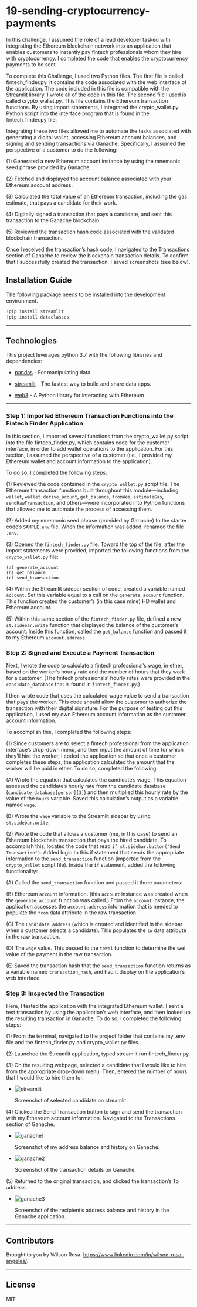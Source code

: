 # 19-sending-cryptocurrency-payments

In this challenge, I assumed the role of a lead developer tasked with integrating the Ethereum blockchain network into an application that enables customers to instantly pay fintech professionals whom they hire with cryptocurrency. I completed the code that enables the cryptocurrency payments to be sent. 

To complete this Challenge, I used two Python files. The first file is called fintech_finder.py. It contains the code associated with the web interface of the  application. The code included in this file is compatible with the Streamlit library. I wrote all of the code in this file. The second file I used is called crypto_wallet.py. This file contains the Ethereum transaction functions. By using import statements, I integrated the crypto_wallet.py Python script into the interface program that is found in the fintech_finder.py file.

Integrating these two files allowed me to automate the tasks associated with generating a digital wallet, accessing Ethereum account balances, and signing and sending transactions via Ganache. Specifically, I assumed the perspective of a customer to do the following:

(1) Generated a new Ethereum account instance by using the mnemonic seed phrase provided by Ganache.

(2) Fetched and displayed the account balance associated with your Ethereum account address.

(3) Calculated the total value of an Ethereum transaction, including the gas estimate, that pays a candidate for their work.

(4) Digitally signed a transaction that pays a candidate, and sent this transaction to the Ganache blockchain.

(5) Reviewed the transaction hash code associated with the validated blockchain transaction.

Once I received the transaction’s hash code, I navigated to the Transactions section of Ganache to review the blockchain transaction details. To confirm that I successfully created the transaction, I saved screenshots (see below).  

## Installation Guide

The following package needs to be installed into the development environment.

```python
!pip install streamlit
!pip install dataclasses
```
---

## Technologies

This project leverages python 3.7 with the following libraries and dependencies:

* [pandas](https://github.com/pandas-dev/pandas) - For manipulating data

* [streamlit](https://github.com/streamlit/streamlit) - The fastest way to build and share data apps.

* [web3](https://github.com/ethereum/web3.py) - A Python library for interacting with Ethereum
---

### **Step 1: Imported Ethereum Transaction Functions into the Fintech Finder Application**

In this section, I imported several functions from the crypto_wallet.py script into the file fintech_finder.py, which contains code for the customer interface, in order to add wallet operations to the application. For this section, I assumed the perspective of a customer (i.e., I provided my Ethereum wallet and account information to the application).

To do so, I completed the following steps:

(1) Reviewed the code contained in the `crypto_wallet.py` script file. The Ethereum transaction functions built throughout this module—including `wallet`, `wallet.derive_acount`, `get_balance`, `fromWei`, `estimateGas`, `sendRawTransaction`, and others—were incorporated into Python functions that allowed me to automate the process of accessing them.

(2) Added my mnemonic seed phrase (provided by Ganache) to the starter code’s `SAMPLE.env` file. When the information was added, renamed the file `.env`.

(3) Opened the `fintech_finder.py` file. Toward the top of the file, after the import statements were provided, imported the following functions from the `crypto_wallet.py` file:

    (a) generate_account
    (b) get_balance
    (c) send_transaction

(4) Within the Streamlit sidebar section of code, created a variable named `account`. Set this variable equal to a call on the `generate_account` function. This function created the customer’s (in this case mine) HD wallet and Ethereum account.

(5) Within this same section of the `fintech_finder.py` file, defined a new `st.sidebar.write` function that displayed the balance of the customer’s account. Inside this function, called the `get_balance` function and passed it to my Ethereum `account.address`.

### **Step 2: Signed and Execute a Payment Transaction**

Next, I wrote the code to calculate a fintech professional’s wage, in ether, based on the worker’s hourly rate and the number of hours that they work for a customer. (The fintech professionals’ hourly rates were provided in the `candidate_database` that is found in `fintech_finder.py`.)

I then wrote code that uses the calculated wage value to send a transaction that pays the worker. This code should allow the customer to authorize the transaction with their digital signature. For the purpose of testing out this application, I used my own Ethereum account information as the customer account information.

To accomplish this, I completed the following steps:

(1) Since customers are to select a fintech professional from the application interface’s drop-down menu, and then input the amount of time for which they’ll hire the worker, I coded the application so that once a customer completes these steps, the application calculated the amount that the worker will be paid in ether. To do so, completed the following:

(A) Wrote the equation that calculates the candidate’s wage. This equation assessed the candidate’s hourly rate from the candidate database (`candidate_database[person][3]`) and then multiplied this hourly rate by the value of the `hours` variable. Saved this calculation’s output as a variable named `wage`.

(B) Wrote the `wage` variable to the Streamlit sidebar by using `st.sidebar.write`.

(2) Wrote the code that allows a customer (me, in this case) to send an Ethereum blockchain transaction that pays the hired candidate. To accomplish this, located the code that read `if st.sidebar.button("Send Transaction")`. Added logic to this if statement that sends the appropriate information to the `send_transaction` function (imported from the `crypto_wallet` script file). Inside the `if` statement, added the following functionality:

(A) Called the `send_transaction` function and passed it three parameters:

(B) Ethereum `account` information. (this `account` instance was created when the `generate_account` function was called.) From the `account` instance, the application accesses the `account.address` information that is needed to populate the `from` data attribute in the raw transaction.

(C) The `Candidate_address` (which is created and identified in the sidebar when a customer selects a candidate). This populates the `to` data attribute in the raw transaction.

(D) The `wage` value. This passed to the `toWei` function to determine the wei value of the payment in the raw transaction.

(E) Saved the transaction hash that the `send_transaction` function returns as a variable named `transaction_hash`, and had it display on the application’s web interface.
    
### **Step 3: Inspected the Transaction**

Here, I tested the application with the integrated Ethereum wallet. I sent a test transaction by using the application’s web interface, and then looked up the resulting transaction in Ganache. To do so, I completed the following steps:

(1) From the terminal, navigated to the project folder that contains my .env file and the fintech_finder.py and crypto_wallet.py files.

(2) Launched the Streamlit application, typed streamlit run fintech_finder.py.

(3) On the resulting webpage, selected a candidate that I would like to hire from the appropriate drop-down menu. Then, entered the number of hours that I would like to hire them for. 

* ![streamlit](streamlit.png) 

    Screenshot of selected candidate on streamlit 

(4) Clicked the Send Transaction button to sign and send the transaction with my Ethereum account information. Navigated to the Transactions section of Ganache.

* ![ganache1](ganache1.png) 

    Screenshot of my address balance and history on Ganache. 

* ![ganache2](ganache2.png) 

    Screenshot of the transaction details on Ganache. 

(5) Returned to the original transaction, and clicked the transaction’s To address.

* ![ganache3](ganache3.png) 

    Screenshot of the recipient’s address balance and history in the Ganache application. 
    
---
## Contributors

Brought to you by Wilson Rosa. https://www.linkedin.com/in/wilson-rosa-angeles/.

---
## License

MIT